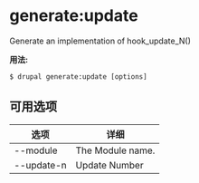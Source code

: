 # generate:update
Generate an implementation of hook_update_N()

**用法:**
```
$ drupal generate:update [options]
```

## 可用选项
选项 | 详细
-------|-------------
--module | The Module name.
--update-n | Update Number
